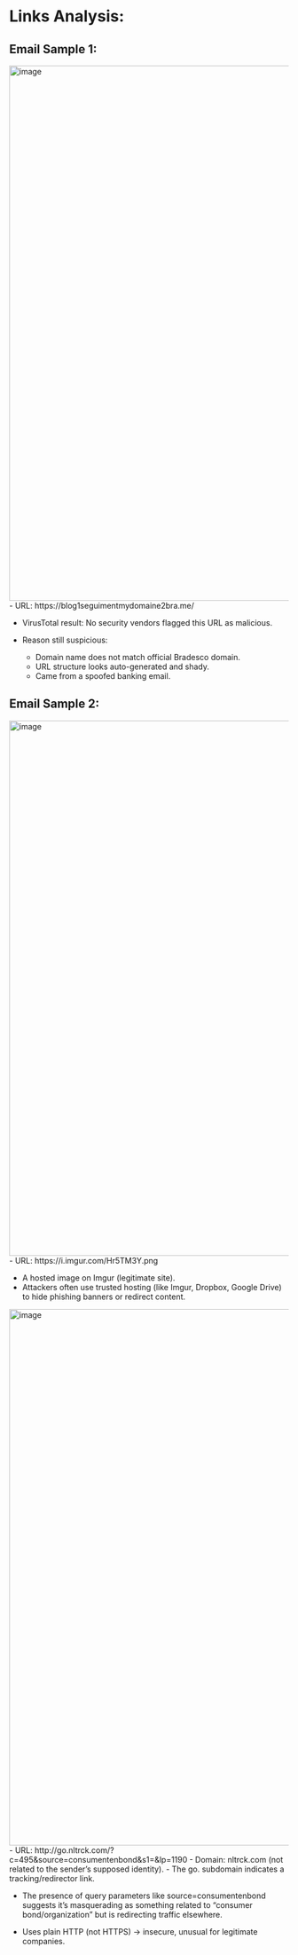 # Links Analysis:


## Email Sample 1:
<img width="1667" height="965" alt="image" src="https://github.com/user-attachments/assets/0d8e9265-4b4a-496f-b571-33110959b3a5" />
- URL: https://blog1seguimentmydomaine2bra.me/
  
- VirusTotal result: No security vendors flagged this URL as malicious.

- Reason still suspicious:

  - Domain name does not match official Bradesco domain.
  - URL structure looks auto-generated and shady.
  - Came from a spoofed banking email.
 


## Email Sample 2:
<img width="1661" height="965" alt="image" src="https://github.com/user-attachments/assets/595cfb8c-8eab-4a43-ac27-c85de3316932" />
- URL: https://i.imgur.com/Hr5TM3Y.png
  
 - A hosted image on Imgur (legitimate site).
 - Attackers often use trusted hosting (like Imgur, Dropbox, Google Drive) to hide phishing banners or redirect content.

<img width="1669" height="967" alt="image" src="https://github.com/user-attachments/assets/d6fdba81-83e4-4250-9a57-f68ba6e15090" />
- URL: http://go.nltrck.com/?c=495&source=consumentenbond&s1=&lp=1190
 - Domain: nltrck.com (not related to the sender’s supposed identity).
 - The go. subdomain indicates a tracking/redirector link.

 - The presence of query parameters like source=consumentenbond suggests it’s masquerading as something related to “consumer bond/organization” but is redirecting traffic elsewhere.

 - Uses plain HTTP (not HTTPS) → insecure, unusual for legitimate companies.

